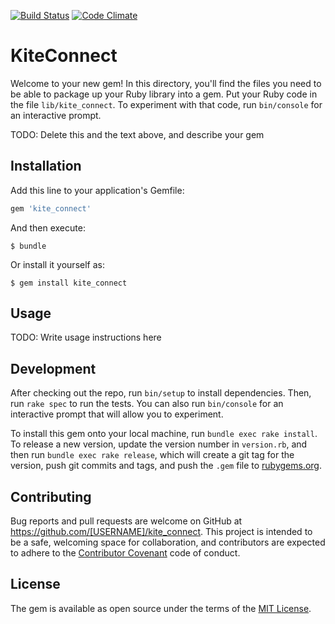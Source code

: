 [![Build Status](https://travis-ci.org/sachinsudheendra/kite_connect.svg?branch=master)](https://travis-ci.org/sachinsudheendra/kite_connect) [![Code Climate](https://codeclimate.com/github/sachinsudheendra/kite_connect/badges/gpa.svg)](https://codeclimate.com/github/sachinsudheendra/kite_connect)

# KiteConnect

Welcome to your new gem! In this directory, you'll find the files you need to be able to package up your Ruby library into a gem. Put your Ruby code in the file `lib/kite_connect`. To experiment with that code, run `bin/console` for an interactive prompt.

TODO: Delete this and the text above, and describe your gem

## Installation

Add this line to your application's Gemfile:

```ruby
gem 'kite_connect'
```

And then execute:

    $ bundle

Or install it yourself as:

    $ gem install kite_connect

## Usage

TODO: Write usage instructions here

## Development

After checking out the repo, run `bin/setup` to install dependencies. Then, run `rake spec` to run the tests. You can also run `bin/console` for an interactive prompt that will allow you to experiment.

To install this gem onto your local machine, run `bundle exec rake install`. To release a new version, update the version number in `version.rb`, and then run `bundle exec rake release`, which will create a git tag for the version, push git commits and tags, and push the `.gem` file to [rubygems.org](https://rubygems.org).

## Contributing

Bug reports and pull requests are welcome on GitHub at https://github.com/[USERNAME]/kite_connect. This project is intended to be a safe, welcoming space for collaboration, and contributors are expected to adhere to the [Contributor Covenant](http://contributor-covenant.org) code of conduct.


## License

The gem is available as open source under the terms of the [MIT License](http://opensource.org/licenses/MIT).
